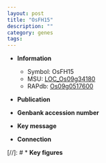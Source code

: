 ```yaml
---
layout: post
title: "OsFH15"
description: ""
category: genes
tags: 
---
```


* **Information**  
    + Symbol: OsFH15  
    + MSU: [LOC_Os09g34180](http://rice.uga.edu/cgi-bin/ORF_infopage.cgi?orf=LOC_Os09g34180)  
    + RAPdb: [Os09g0517600](http://rapdb.dna.affrc.go.jp/viewer/gbrowse_details/irgsp1?name=Os09g0517600)  

* **Publication**  

* **Genbank accession number**  

* **Key message**  

* **Connection**  

[//]: # * **Key figures**  


